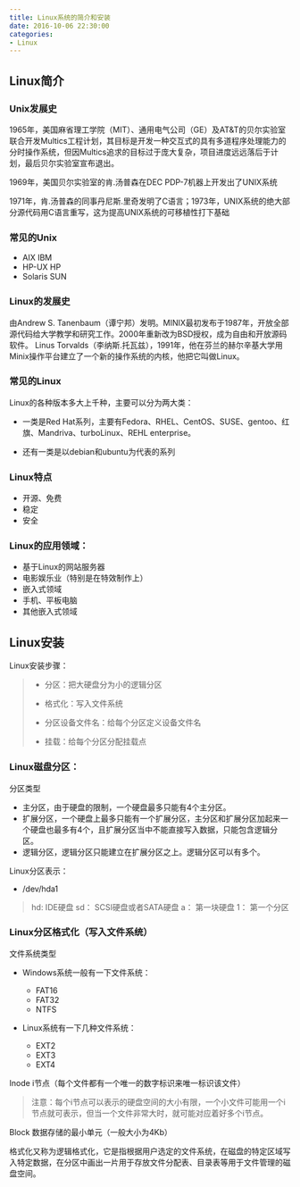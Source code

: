 ```yaml
---
title: Linux系统的简介和安装
date: 2016-10-06 22:30:00
categories:
- Linux
---
```


## Linux简介
### Unix发展史
1965年，美国麻省理工学院（MIT）、通用电气公司（GE）及AT&T的贝尔实验室联合开发Multics工程计划，其目标是开发一种交互式的具有多道程序处理能力的分时操作系统，但因Multics追求的目标过于庞大复杂，项目进度远远落后于计划，最后贝尔实验室宣布退出。

1969年，美国贝尔实验室的肯.汤普森在DEC PDP-7机器上开发出了UNIX系统

1971年，肯.汤普森的同事丹尼斯.里奇发明了C语言；1973年，UNIX系统的绝大部分源代码用C语言重写，这为提高UNIX系统的可移植性打下基础

<!-- more -->

### 常见的Unix
- AIX		IBM
- HP-UX		HP
- Solaris		SUN

### Linux的发展史
由Andrew S. Tanenbaum（谭宁邦）发明。MINIX最初发布于1987年，开放全部源代码给大学教学和研究工作。2000年重新改为BSD授权，成为自由和开放源码软件。
Linus Torvalds（李纳斯.托瓦兹），1991年，他在芬兰的赫尔辛基大学用Minix操作平台建立了一个新的操作系统的内核，他把它叫做Linux。

### 常见的Linux

Linux的各种版本多大上千种，主要可以分为两大类：
- 一类是Red Hat系列，主要有Fedora、RHEL、CentOS、SUSE、gentoo、红旗、Mandriva、turboLinux、REHL enterprise。

- 还有一类是以debian和ubuntu为代表的系列

### Linux特点
- 开源、免费
- 稳定
- 安全

### Linux的应用领域：
- 基于Linux的网站服务器
- 电影娱乐业（特别是在特效制作上）
- 嵌入式领域
- 手机、平板电脑
- 其他嵌入式领域

## Linux安装
Linux安装步骤：
> - 分区：把大硬盘分为小的逻辑分区
>
> - 格式化：写入文件系统
>
> - 分区设备文件名：给每个分区定义设备文件名
>
> - 挂载：给每个分区分配挂载点

### Linux磁盘分区：
分区类型
- 主分区，由于硬盘的限制，一个硬盘最多只能有4个主分区。
- 扩展分区，一个硬盘上最多只能有一个扩展分区，主分区和扩展分区加起来一个硬盘也最多有4个，且扩展分区当中不能直接写入数据，只能包含逻辑分区。
- 逻辑分区，逻辑分区只能建立在扩展分区之上。逻辑分区可以有多个。

Linux分区表示：
- /dev/hda1
>	hd:	IDE硬盘	sd：	SCSI硬盘或者SATA硬盘
>	a：	第一块硬盘
>	1：	第一个分区

### Linux分区格式化（写入文件系统）
文件系统类型
- Windows系统一般有一下文件系统：
  - FAT16
  - FAT32
  - NTFS


- Linux系统有一下几种文件系统：
  - EXT2
  - EXT3
  - EXT4

Inode		i节点（每个文件都有一个唯一的数字标识来唯一标识该文件）
> 注意：每个i节点可以表示的硬盘空间的大小有限，一个小文件可能用一个i节点就可表示，但当一个文件非常大时，就可能对应着好多个i节点。

Block		数据存储的最小单元（一般大小为4Kb）

格式化又称为逻辑格式化，它是指根据用户选定的文件系统，在磁盘的特定区域写入特定数据，在分区中画出一片用于存放文件分配表、目录表等用于文件管理的磁盘空间。
